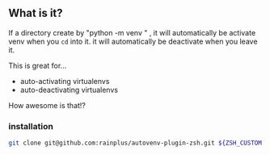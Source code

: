 ## What is it?

If a directory create by "python -m venv " , it will automatically be activate
venv when you `cd` into it. it will automatically be deactivate when you leave 
it.

This is great for...

- auto-activating virtualenvs
- auto-deactivating virtualenvs

How awesome is that!?

### installation

```sh
git clone git@github.com:rainplus/autovenv-plugin-zsh.git ${ZSH_CUSTOM:-~/.oh-my-zsh/custom}/plugins/autovenv

```

